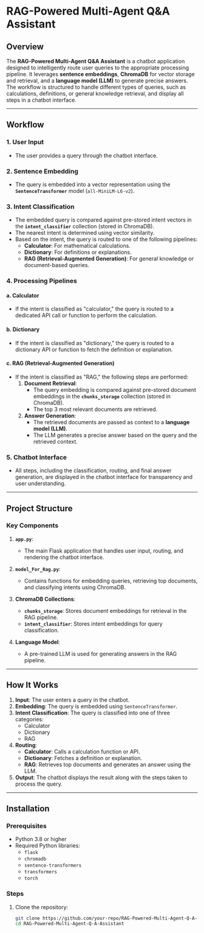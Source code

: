 # RAG-Powered Multi-Agent Q&A Assistant

## Overview
The **RAG-Powered Multi-Agent Q&A Assistant** is a chatbot application designed to intelligently route user queries to the appropriate processing pipeline. It leverages **sentence embeddings**, **ChromaDB** for vector storage and retrieval, and a **language model (LLM)** to generate precise answers. The workflow is structured to handle different types of queries, such as calculations, definitions, or general knowledge retrieval, and display all steps in a chatbot interface.

---

## Workflow

### 1. **User Input**
- The user provides a query through the chatbot interface.

### 2. **Sentence Embedding**
- The query is embedded into a vector representation using the **`SentenceTransformer`** model (`all-MiniLM-L6-v2`).

### 3. **Intent Classification**
- The embedded query is compared against pre-stored intent vectors in the **`intent_classifier`** collection (stored in ChromaDB).
- The nearest intent is determined using vector similarity.
- Based on the intent, the query is routed to one of the following pipelines:
  - **Calculator**: For mathematical calculations.
  - **Dictionary**: For definitions or explanations.
  - **RAG (Retrieval-Augmented Generation)**: For general knowledge or document-based queries.

### 4. **Processing Pipelines**
#### a. **Calculator**
- If the intent is classified as "calculator," the query is routed to a dedicated API call or function to perform the calculation.

#### b. **Dictionary**
- If the intent is classified as "dictionary," the query is routed to a dictionary API or function to fetch the definition or explanation.

#### c. **RAG (Retrieval-Augmented Generation)**
- If the intent is classified as "RAG," the following steps are performed:
  1. **Document Retrieval**:
     - The query embedding is compared against pre-stored document embeddings in the **`chunks_storage`** collection (stored in ChromaDB).
     - The top 3 most relevant documents are retrieved.
  2. **Answer Generation**:
     - The retrieved documents are passed as context to a **language model (LLM)**.
     - The LLM generates a precise answer based on the query and the retrieved context.

### 5. **Chatbot Interface**
- All steps, including the classification, routing, and final answer generation, are displayed in the chatbot interface for transparency and user understanding.

---

## Project Structure

### Key Components
1. **`app.py`**:
   - The main Flask application that handles user input, routing, and rendering the chatbot interface.

2. **`model_For_Rag.py`**:
   - Contains functions for embedding queries, retrieving top documents, and classifying intents using ChromaDB.

3. **ChromaDB Collections**:
   - **`chunks_storage`**: Stores document embeddings for retrieval in the RAG pipeline.
   - **`intent_classifier`**: Stores intent embeddings for query classification.

4. **Language Model**:
   - A pre-trained LLM is used for generating answers in the RAG pipeline.

---

## How It Works

1. **Input**: The user enters a query in the chatbot.
2. **Embedding**: The query is embedded using `SentenceTransformer`.
3. **Intent Classification**: The query is classified into one of three categories:
   - Calculator
   - Dictionary
   - RAG
4. **Routing**:
   - **Calculator**: Calls a calculation function or API.
   - **Dictionary**: Fetches a definition or explanation.
   - **RAG**: Retrieves top documents and generates an answer using the LLM.
5. **Output**: The chatbot displays the result along with the steps taken to process the query.

---

## Installation

### Prerequisites
- Python 3.8 or higher
- Required Python libraries:
  - `flask`
  - `chromadb`
  - `sentence-transformers`
  - `transformers`
  - `torch`

### Steps
1. Clone the repository:
   ```bash
   git clone https://github.com/your-repo/RAG-Powered-Multi-Agent-Q-A-Assistant.git
   cd RAG-Powered-Multi-Agent-Q-A-Assistant
